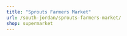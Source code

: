 ```yaml
---
title: "Sprouts Farmers Market"
url: /south-jordan/sprouts-farmers-market/
shop: supermarket
---
```

